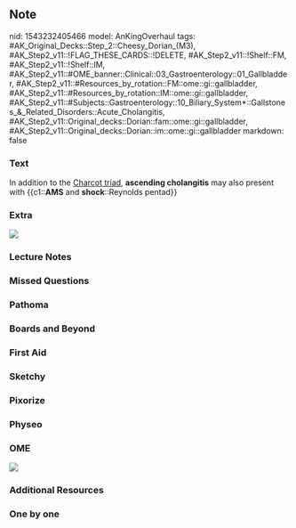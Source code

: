 ## Note
nid: 1543232405466
model: AnKingOverhaul
tags: #AK_Original_Decks::Step_2::Cheesy_Dorian_(M3), #AK_Step2_v11::!FLAG_THESE_CARDS::!DELETE, #AK_Step2_v11::!Shelf::FM, #AK_Step2_v11::!Shelf::IM, #AK_Step2_v11::#OME_banner::Clinical::03_Gastroenterology::01_Gallbladder, #AK_Step2_v11::#Resources_by_rotation::FM::ome::gi::gallbladder, #AK_Step2_v11::#Resources_by_rotation::IM::ome::gi::gallbladder, #AK_Step2_v11::#Subjects::Gastroenterology::10_Biliary_System*::Gallstones_&_Related_Disorders::Acute_Cholangitis, #AK_Step2_v11::Original_decks::Dorian::fam::ome::gi::gallbladder, #AK_Step2_v11::Original_decks::Dorian::im::ome::gi::gallbladder
markdown: false

### Text
<div>
  In addition to the <u>Charcot triad</u>, <b>ascending
  cholangitis</b> may also present with {{c1::<b>AMS</b> and
  <b>shock</b>::Reynolds pentad}}
</div>

### Extra
<img src="paste-17462233218940929.jpg">

### Lecture Notes


### Missed Questions


### Pathoma


### Boards and Beyond


### First Aid


### Sketchy


### Pixorize


### Physeo


### OME
<div class="ome-widget">
  <a href=
  "https://onlinemeded.org/spa/gastroenterology/gallbladder/acquire?ref=anki">
  <img src="_OME_AnkiFlashcards_Lesson_5.png"></a>
</div>

### Additional Resources


### One by one


